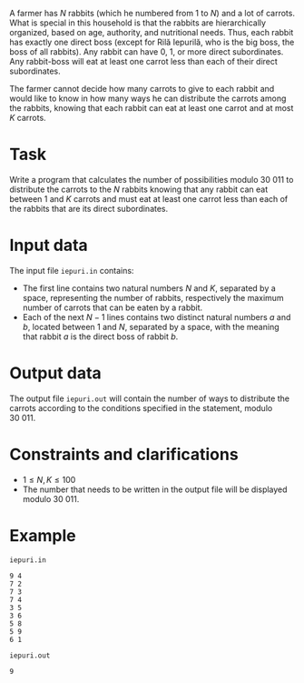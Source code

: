 
A farmer has $N$ rabbits (which he numbered from $1$ to $N$) and a lot of carrots. What is special in this household is that the rabbits are hierarchically organized, based on age, authority, and nutritional needs. Thus, each rabbit has exactly one direct boss (except for Rilă Iepurilă, who is the big boss, the boss of all rabbits). Any rabbit can have 0, 1, or more direct subordinates. Any rabbit-boss will eat at least one carrot less than each of their direct subordinates.

The farmer cannot decide how many carrots to give to each rabbit and would like to know in how many ways he can distribute the carrots among the rabbits, knowing that each rabbit can eat at least one carrot and at most $K$ carrots.

# Task
Write a program that calculates the number of possibilities modulo $30 \ 011$ to distribute the carrots to the $N$ rabbits knowing that any rabbit can eat between $1$ and $K$ carrots and must eat at least one carrot less than each of the rabbits that are its direct subordinates.

# Input data
The input file `iepuri.in` contains:
- The first line contains two natural numbers $N$ and $K$, separated by a space, representing the number of rabbits, respectively the maximum number of carrots that can be eaten by a rabbit.
- Each of the next $N-1$ lines contains two distinct natural numbers $a$ and $b$, located between $1$ and $N$, separated by a space, with the meaning that rabbit $a$ is the direct boss of rabbit $b$.

# Output data
The output file `iepuri.out` will contain the number of ways to distribute the carrots according to the conditions specified in the statement, modulo $30 \ 011$.

# Constraints and clarifications
* $1 \leq N, K \leq 100$
* The number that needs to be written in the output file will be displayed modulo $30 \ 011$.

# Example

`iepuri.in`
```
9 4
7 2
7 3
7 4
3 5
3 6
5 8
5 9
6 1
```

`iepuri.out`
```
9
```

